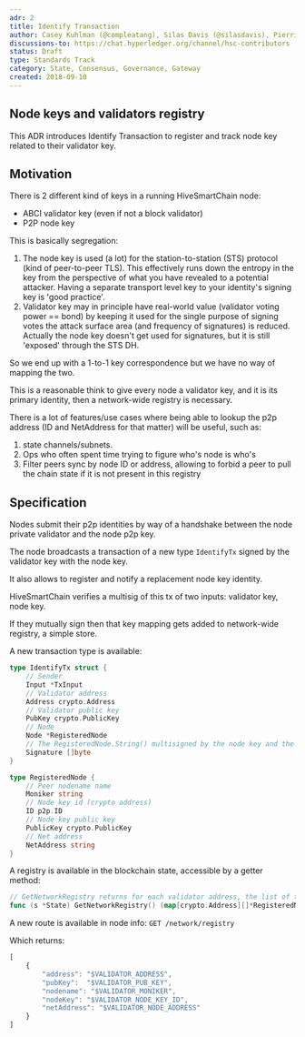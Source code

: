 ```yaml
---
adr: 2
title: Identify Transaction
author: Casey Kuhlman (@compleatang), Silas Davis (@silasdavis), Pierrick Hymbert (@phymbert)
discussions-to: https://chat.hyperledger.org/channel/hsc-contributors
status: Draft
type: Standards Track
category: State, Consensus, Governance, Gateway
created: 2018-09-10
---
```


## Node keys and validators registry
This ADR introduces Identify Transaction to register and track node key related to their validator key.

## Motivation

There is 2 different kind of keys in a running HiveSmartChain node:
- ABCI validator key (even if not a block validator)
- P2P node key

This is basically segregation:

1. The node key is used (a lot) for the station-to-station (STS) protocol (kind of peer-to-peer TLS).
This effectively runs down the entropy in the key from the perspective of what you have revealed to a potential attacker.
Having a separate transport level key to your identity's signing key is 'good practice'.
1. Validator key may in principle have real-world value (validator voting power == bond) by keeping it used for the single purpose of signing votes the attack surface area (and frequency of signatures) is reduced.
Actually the node key doesn't get used for signatures, but it is still 'exposed' through the STS DH.

So we end up with a 1-to-1 key correspondence but we have no way of mapping the two.

This is a reasonable think to give every node a validator key, and it is its primary identity, then a network-wide registry is necessary.

There is a lot of features/use cases where being able to lookup the p2p address (ID and NetAddress for that matter) will be useful, such as:
1. state channels/subnets.
1. Ops who often spent time trying to figure who's node is who's
1. Filter peers sync by node ID or address, allowing to forbid a peer to pull the chain state if it is not present in this registry

## Specification
Nodes submit their p2p identities by way of a handshake between the node private validator and the node p2p key.

The node broadcasts a transaction of a new type `IdentifyTx` signed by the validator key with the node key.

It also allows to register and notify a replacement node key identity.

HiveSmartChain verifies a multisig of this tx of two inputs: validator key, node key.

If they mutually sign then that key mapping gets added to network-wide registry, a simple store.

A new transaction type is available:
```go
type IdentifyTx struct {
    // Sender
	Input *TxInput
	// Validator address
	Address crypto.Address
	// Validator public key
	PubKey crypto.PublicKey
	// Node
	Node *RegisteredNode
	// The RegisteredNode.String() multisigned by the node key and the validator key
	Signature []byte
}

type RegisteredNode {
    // Peer nodename name
	Moniker string
	// Node key id (crypto address)
	ID p2p.ID
	// Node key public key
	PublicKey crypto.PublicKey
	// Net address
	NetAddress string
}
```

A registry is available in the blockchain state, accessible by a getter method:
```go
// GetNetworkRegistry returns for each validator address, the list of their identified node at the current state
func (s *State) GetNetworkRegistry() (map[crypto.Address][]*RegisteredNode, error)
```

A new route is available in node info:
`
GET /network/registry
`

Which returns:
```javascript
[
    {
        "address": "$VALIDATOR_ADDRESS",
        "pubKey":  "$VALIDATOR_PUB_KEY",
        "nodename": "$VALIDATOR_MONIKER",
        "nodeKey": "$VALIDATOR_NODE_KEY_ID",
        "netAddress": "$VALIDATOR_NODE_ADDRESS"
    }
]
```